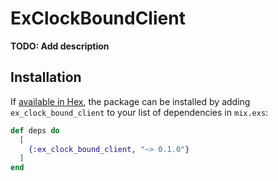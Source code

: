 # ExClockBoundClient

**TODO: Add description**

## Installation

If [available in Hex](https://hex.pm/docs/publish), the package can be installed
by adding `ex_clock_bound_client` to your list of dependencies in `mix.exs`:

```elixir
def deps do
  [
    {:ex_clock_bound_client, "~> 0.1.0"}
  ]
end
```
